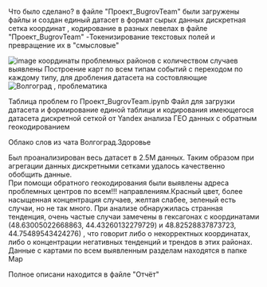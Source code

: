 Что было сделано?
в файле "Проект_BugrovTeam" были загружены файлы и создан единый датасет в формат сырых данных
дискретная сетка координат , кодирование в разных левелах
в файле "Проект_BugrovTeam" -Токенизирование текстовых полей и превращение их в "смысловые"

![image](https://user-images.githubusercontent.com/65441571/183577815-762fc5af-8f86-4acb-81a9-e4c09a9053df.png)
координаты проблемных районов с количеством случаев выявлены
Построение карт по всем типам событий с переходом по каждому типу, для дробления датасета на состовляющие
![Волгоград , проблематика](https://user-images.githubusercontent.com/65441571/183589029-0b742ef4-49ad-46dd-b15f-c7fc4b2d6489.jpg)


Таблица проблем го
Проект_BugrovTeam.ipynb  Файл для загрузки датасета и формирование единой таблици и
кодирования имеющегося датасета дискретной сеткой от Yandex 
анализа ГЕО данных с обратным геокодированием


Облако слов из чата Волгоград.Здоровье

Был проанализирован весь датасет в 2.5М данных.
Таким образом при  агрегации данных дискретными сетками удалось качественно обобщить данные.  
При помощи обратного геокодирования были выявлены адреса проблемных центров по всем!!! направлениям.Красный цвет, более насыщенная концентрация случаев, желтая слабее, зеленый есть случаи, но не так много.
При анализе обнаружилась странная тенденция, очень частые случаи замечены в гексагонах с координатами  (48.63005022668863, 44.43260132279729) и 48.82528837873723, 44.75489543424276) , что говорит либо о некорректных координатах, либо о концентрации негативных тенденций и трендов в этих районах.
Данные с картами по всем выявленным разделам находятся в папке Map


Полное описани находится в файле "Отчёт"




